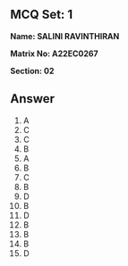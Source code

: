 ## MCQ Set: 1

**Name: SALINI RAVINTHIRAN**

**Matrix No: A22EC0267**

**Section: 02**

## Answer
1. A
2. C
3. C
4. B
5. A
6. B
7. C
8. B
9. D
10. B
11. D
12. B
13. B
14. B
15. D
